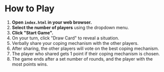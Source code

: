 # How to Play

1.  **Open `index.html` in your web browser.**
2.  **Select the number of players** using the dropdown menu.
3.  **Click "Start Game".**
4.  On your turn, click "Draw Card" to reveal a situation.
5.  Verbally share your coping mechanism with the other players.
6.  After sharing, the other players will vote on the best coping mechanism.
7.  The player who shared gets 1 point if their coping mechanism is chosen.
8.  The game ends after a set number of rounds, and the player with the most points wins.
